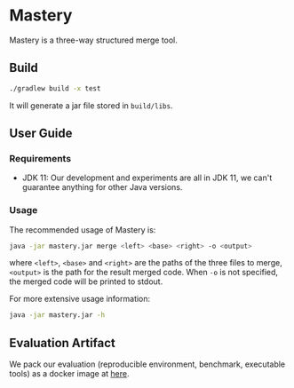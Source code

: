 # Mastery

Mastery is a three-way structured merge tool.

## Build

```bash
./gradlew build -x test
```

It will generate a jar file stored in `build/libs`.

## User Guide

### Requirements

- JDK 11: Our development and experiments are all in JDK 11, we can't guarantee anything for other Java versions.

### Usage

The recommended usage of Mastery is:

```bash
java -jar mastery.jar merge <left> <base> <right> -o <output>
```

where `<left>`, `<base>` and `<right>` are the paths of the three files to merge, `<output>` is the path for the result merged code. When `-o` is not specified, the merged code will be printed to stdout.

For more extensive usage information:
```bash
java -jar mastery.jar -h
```

## Evaluation Artifact

We pack our evaluation (reproducible environment, benchmark, executable tools) as a docker image at [here](https://zenodo.org/record/5507555).
